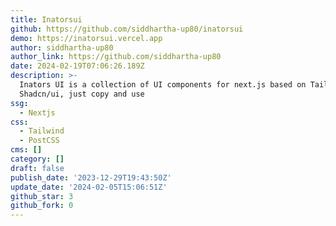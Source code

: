```yaml
---
title: Inatorsui
github: https://github.com/siddhartha-up80/inatorsui
demo: https://inatorsui.vercel.app
author: siddhartha-up80
author_link: https://github.com/siddhartha-up80
date: 2024-02-19T07:06:26.189Z
description: >-
  Inators UI is a collection of UI components for next.js based on Tailwind and
  Shadcn/ui, just copy and use
ssg:
  - Nextjs
css:
  - Tailwind
  - PostCSS
cms: []
category: []
draft: false
publish_date: '2023-12-29T19:43:50Z'
update_date: '2024-02-05T15:06:51Z'
github_star: 3
github_fork: 0
---
```

